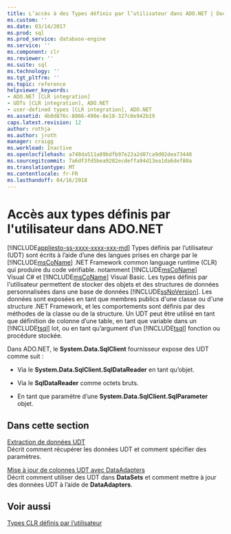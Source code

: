 ```yaml
---
title: L’accès à des Types définis par l’utilisateur dans ADO.NET | Documents Microsoft
ms.custom: ''
ms.date: 03/14/2017
ms.prod: sql
ms.prod_service: database-engine
ms.service: ''
ms.component: clr
ms.reviewer: ''
ms.suite: sql
ms.technology: ''
ms.tgt_pltfrm: ''
ms.topic: reference
helpviewer_keywords:
- ADO.NET [CLR integration]
- UDTs [CLR integration], ADO.NET
- user-defined types [CLR integration], ADO.NET
ms.assetid: 4b0d876c-8066-490e-8e18-327c0e942b19
caps.latest.revision: 12
author: rothja
ms.author: jroth
manager: craigg
ms.workload: Inactive
ms.openlocfilehash: a748da511a89bdfb97e22a2d07ca9d02dea73448
ms.sourcegitcommit: 7a6df3fd5bea9282ecdeffa94d13ea1da6def80a
ms.translationtype: MT
ms.contentlocale: fr-FR
ms.lasthandoff: 04/16/2018
---
```

# <a name="accessing-user-defined-types-in-adonet"></a>Accès aux types définis par l'utilisateur dans ADO.NET
[!INCLUDE[appliesto-ss-xxxx-xxxx-xxx-md](../../includes/appliesto-ss-xxxx-xxxx-xxx-md.md)]
  Types définis par l’utilisateur (UDT) sont écrits à l’aide d’une des langues prises en charge par le [!INCLUDE[msCoName](../../includes/msconame-md.md)] .NET Framework common language runtime (CLR) qui produire du code vérifiable. notamment [!INCLUDE[msCoName](../../includes/msconame-md.md)] Visual C# et [!INCLUDE[msCoName](../../includes/msconame-md.md)] Visual Basic. Les types définis par l'utilisateur permettent de stocker des objets et des structures de données personnalisées dans une base de données [!INCLUDE[ssNoVersion](../../includes/ssnoversion-md.md)]. Les données sont exposées en tant que membres publics d'une classe ou d'une structure .NET Framework, et les comportements sont définis par des méthodes de la classe ou de la structure. Un UDT peut être utilisé en tant que définition de colonne d’une table, en tant que variable dans un [!INCLUDE[tsql](../../includes/tsql-md.md)] lot, ou en tant qu’argument d’un [!INCLUDE[tsql](../../includes/tsql-md.md)] fonction ou procédure stockée.  
  
 Dans ADO.NET, le **System.Data.SqlClient** fournisseur expose des UDT comme suit :  
  
-   Via le **System.Data.SqlClient.SqlDataReader** en tant qu’objet.  
  
-   Via le **SqlDataReader** comme octets bruts.  
  
-   En tant que paramètre d’une **System.Data.SqlClient.SqlParameter** objet.  
  
## <a name="in-this-section"></a>Dans cette section  
 [Extraction de données UDT](../../relational-databases/clr-integration-database-objects-user-defined-types/accessing-user-defined-types-retrieving-udt-data.md)  
 Décrit comment récupérer les données UDT et comment spécifier des paramètres.  
  
 [Mise à jour de colonnes UDT avec DataAdapters](../../relational-databases/clr-integration-database-objects-user-defined-types/accessing-user-defined-types-updating-udt-columns-with-dataadapters.md)  
 Décrit comment utiliser des UDT dans **DataSets** et comment mettre à jour des données UDT à l’aide de **DataAdapters**.  
  
## <a name="see-also"></a>Voir aussi  
 [Types CLR définis par l’utilisateur](../../relational-databases/clr-integration-database-objects-user-defined-types/clr-user-defined-types.md)  
  
  
